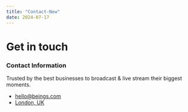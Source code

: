 ```yaml
---
title: "Contact-New"
date: 2024-07-17
---
```


# Get in touch

### Contact Information

Trusted by the best businesses to broadcast & live stream their biggest moments.

- [hello@beings.com](#)
- [London, UK](#)
